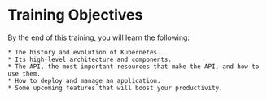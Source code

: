 # Training Objectives

By the end of this training, you will learn the following:

    * The history and evolution of Kubernetes.
    * Its high-level architecture and components.
    * The API, the most important resources that make the API, and how to use them.
    * How to deploy and manage an application.
    * Some upcoming features that will boost your productivity.
 
